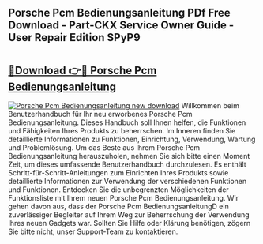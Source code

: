 ## Porsche Pcm Bedienungsanleitung PDf Free Download - Part-CKX Service Owner Guide - User Repair Edition SPyP9

# <h2><a href="http://df1tyg.blite.top/?on=Porsche+Pcm+Bedienungsanleitung">🔗Download 👉🔴 Porsche Pcm Bedienungsanleitung</a></h2>

[![Porsche Pcm Bedienungsanleitung new download](https://i.imgur.com/lujVjoI.png)](http://df1tyg.blite.top/?on=Porsche+Pcm+Bedienungsanleitung)
Willkommen beim Benutzerhandbuch für Ihr neu erworbenes Porsche Pcm Bedienungsanleitung. Dieses Handbuch soll Ihnen helfen, die Funktionen und Fähigkeiten Ihres Produkts zu beherrschen. Im Inneren finden Sie detaillierte Informationen zu Funktionen, Einrichtung, Verwendung, Wartung und Problemlösung. Um das Beste aus Ihrem Porsche Pcm Bedienungsanleitung herauszuholen, nehmen Sie sich bitte einen Moment Zeit, um dieses umfassende Benutzerhandbuch durchzulesen. Es enthält Schritt-für-Schritt-Anleitungen zum Einrichten Ihres Produkts sowie detaillierte Informationen zur Verwendung der verschiedenen Funktionen und Funktionen. Entdecken Sie die unbegrenzten Möglichkeiten der Funktionsliste mit Ihrem neuen Porsche Pcm Bedienungsanleitung. Wir gehen davon aus, dass der Porsche Pcm BedienungsanleitungD ein zuverlässiger Begleiter auf Ihrem Weg zur Beherrschung der Verwendung Ihres neuen Gadgets war. Sollten Sie Hilfe oder Klärung benötigen, zögern Sie bitte nicht, unser Support-Team zu kontaktieren.
